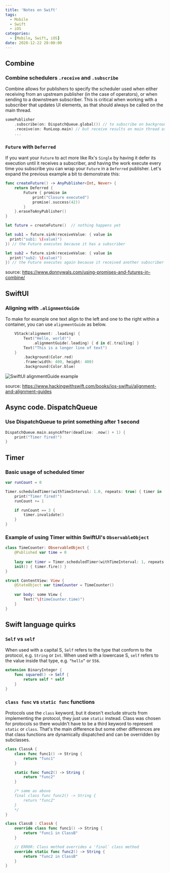 ```yaml
---
title: 'Notes on Swift'
tags:
  - Mobile
  - Swift
  - iOS
categories:
  - [Mobile, Swift, iOS]
date: 2020-12-22 20:00:00
---
```

## Combine
### Combine schedulers `.receive` and `.subscribe`
Combine allows for publishers to specify the scheduler used when either receiving from an upstream publisher (in the case of operators), or when sending to a downstream subscriber. This is critical when working with a subscriber that updates UI elements, as that should always be called on the main thread.
```swift
somePublisher
    .subscribe(on: DispatchQueue.global()) // to subscribe on background thread
    .receive(on: RunLoop.main) // but receive results on main thread as we need it for some UI updates
    ...
```

### `Future` with `Deferred`
If you want your `Future` to act more like Rx's `Single` by having it defer its execution until it receives a subscriber, and having the work execute every time you subscribe you can wrap your `Future` in a `Deferred` publisher. Let's expand the previous example a bit to demonstrate this:
```swift
func createFuture() -> AnyPublisher<Int, Never> {
    return Deferred {
        Future { promise in
            print("Closure executed")
            promise(.success(42))
        }
    }.eraseToAnyPublisher()
}

let future = createFuture()  // nothing happens yet

let sub1 = future.sink(receiveValue: { value in 
  print("sub1: \(value)")
}) // the Future executes because it has a subscriber

let sub2 = future.sink(receiveValue: { value in 
  print("sub2: \(value)")
}) // the Future executes again because it received another subscriber
```
source: https://www.donnywals.com/using-promises-and-futures-in-combine/

## SwiftUI
### Aligning with `.alignmentGuide`
To make for example one text align to the left and one to the right within a container, you can use `alignmentGuide` as below.
```swift
    VStack(alignment: .leading) {
        Text("Hello, world!")
            .alignmentGuide(.leading) { d in d[.trailing] }
        Text("This is a longer line of text")
    }
        .background(Color.red)
        .frame(width: 400, height: 400)
        .background(Color.blue)
```
![SwiftUI alignmentGuide example](Mobile-Swift/SwiftUI-alignmentGuide.png)

source: https://www.hackingwithswift.com/books/ios-swiftui/alignment-and-alignment-guides

## Async code. DispatchQueue
### Use DispatchQueue to print something after 1 second
```swift
DispatchQueue.main.asyncAfter(deadline: .now() + 1) {
    print("Timer fired!")
}
```

## Timer
### Basic usage of scheduled timer
```swift
var runCount = 0

Timer.scheduledTimer(withTimeInterval: 1.0, repeats: true) { timer in
    print("Timer fired!")
    runCount += 1

    if runCount == 3 {
        timer.invalidate()
    }
}
```


### Example of using Timer within SwiftUI's `ObservableObject`
```swift
class TimeCounter: ObservableObject {
    @Published var time = 0
    
    lazy var timer = Timer.scheduledTimer(withTimeInterval: 1, repeats: true) { _ in self.time += 1 }
    init() { timer.fire() }
}

struct ContentView: View {
    @StateObject var timeCounter = TimeCounter()
    
    var body: some View {
        Text("\(timeCounter.time)")
    }
}
```

## Swift language quirks
### `Self` vs `self`
When used with a capital S, `Self` refers to the type that conform to the protocol, e.g. `String` or `Int`. When used with a lowercase S, `self` refers to the value inside that type, e.g. `“hello”` or `556`.
```swift
extension BinaryInteger {
    func squared() -> Self {
        return self * self
    }
}
```


### `class func` vs `static func` functions
Protocols use the `class` keyword, but it doesn't exclude structs from implementing the protocol, they just use `static` instead. Class was chosen for protocols so there wouldn't have to be a third keyword to represent `static` or `class`. That's the main difference but some other differences are that class functions are dynamically dispatched and can be overridden by subclasses.

```swift
class ClassA {
    class func func1() -> String {
        return "func1"
    }

    static func func2() -> String {
        return "func2"
    }

    /* same as above
    final class func func2() -> String {
        return "func2"
    }
    */
}

class ClassB : ClassA {
    override class func func1() -> String {
        return "func1 in ClassB"
    }

    // ERROR: Class method overrides a 'final` class method
    override static func func2() -> String {
        return "func2 in ClassB"
    }
}
```
